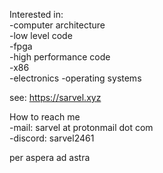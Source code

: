 Interested in:  
  -computer architecture    
  -low level code   
  -fpga  
  -high performance code  
  -x86  
  -electronics
  -operating systems   

see: https://sarvel.xyz  
  
How to reach me  
  -mail:     sarvel at protonmail dot com  
  -discord:  sarvel2461


per aspera ad astra

